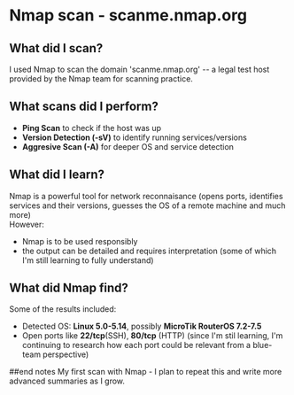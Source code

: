 # Nmap scan - scanme.nmap.org

## What did I scan?
I used Nmap to scan the domain 'scanme.nmap.org' -- a legal test host provided by the Nmap team for scanning practice.

## What scans did I perform?
- **Ping Scan** to check if the host was up
- **Version Detection (-sV)** to identify running services/versions
- **Aggresive Scan (-A)** for deeper OS and service detection

## What did I learn?
Nmap is a powerful tool for network reconnaisance (opens ports, identifies services and their versions, guesses the OS of a remote machine and much more)  
However:
- Nmap is to be used responsibly
- the output can be detailed and requires interpretation (some of which I'm still learning to fully understand)

## What did Nmap find?
Some of the results included:
- Detected OS: **Linux 5.0-5.14**, possibly **MicroTik RouterOS 7.2-7.5**
- Open ports like **22/tcp**(SSH), **80/tcp** (HTTP)
(since I'm stil learning, I'm continuing to research how each port could be relevant from a blue-team perspective)

##end notes
My first scan with Nmap - I plan to repeat this and write more advanced summaries as I grow.
